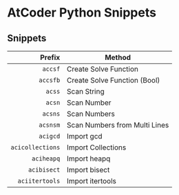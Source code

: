 # AtCoder Python Snippets

## Snippets

| Prefix | Method |
|-------:|-------|
| `accsf` | Create Solve Function |
| `accsfb` | Create Solve Function (Bool) |
| `acss` | Scan String |
| `acsn` | Scan Number |
| `acsns` | Scan Numbers |
| `acsnsm` | Scan Numbers from Multi Lines |
| `acigcd` | Import gcd |
| `acicollections` | Import Collections |
| `aciheapq` | Import heapq |
| `acibisect` | Import bisect |
| `aciitertools` | Import itertools |
